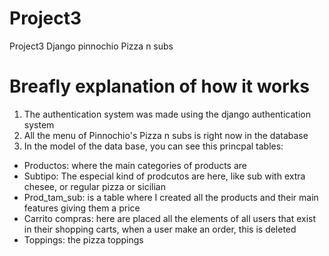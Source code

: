 # Project3
Project3 Django pinnochio Pizza n subs
<h1>Breafly explanation of how it works</h1>
<ol>
    <li>The authentication system was made using the django authentication system</li>
    <li>All the menu of Pinnochio's Pizza n subs is right now in the database</li>
    <li>In the model of the data base, you can see this princpal tables:</li>
</ol>
 <ul>
     <li>Productos: where the main categories of products are</li>
     <li>Subtipo: The especial kind of prodcutos are here, like sub with extra chesee, or regular pizza or sicilian </li>
     <li>Prod_tam_sub: is a table where I created all the products and their main features  giving them a price</li>
     <li>Carrito compras: here are placed all the elements of all users that exist in their shopping carts, when a user make an order, this is deleted </li>
     <li>Toppings: the pizza toppings </li>
 </ul>


